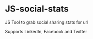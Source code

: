 JS-social-stats
===============

JS Tool to grab social sharing stats for url

Supports LinkedIn, Facebook and Twitter
